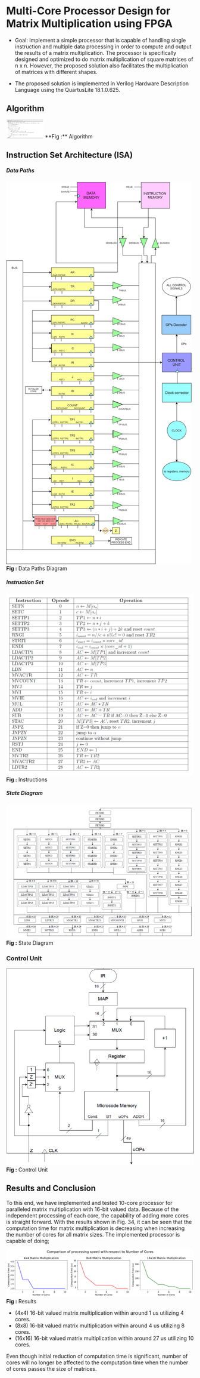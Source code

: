 # Multi-Core Processor Design for Matrix Multiplication using FPGA

* Goal: Implement a simple processor that is capable of handling single instruction and multiple data processing in order to compute and output the results of a matrix multiplication. The processor is specifically designed and optimized to do matrix multiplication of square matrices of n x n. However, the proposed solution also facilitates the multiplication of matrices with different shapes.

* The proposed solution is implemented in Verilog Hardware Description Language using the QuartusLite 18.1.0.625.

## Algorithm
<img src="figures/algorithm.png" width="100" height="50">
**Fig :** Algorithm

## Instruction Set Architecture (ISA)

##### Data Paths
![datapaths](figures/datapaths.png)
**Fig :** Data Paths Diagram

##### Instruction Set
![instructions](figures/instructions.png)
**Fig :** Instructions

##### State Diagram
![state](figures/state.png)
**Fig :** State Diagram

### Control Unit
![controlunit](figures/controlunit.png)
**Fig :** Control Unit

## Results and Conclusion
To this end, we have implemented and tested 10-core processor for paralleled matrix multiplication
with 16-bit valued data. Because of the independent processing of each core, the capability of adding more cores is straight forward. With the results shown in Fig. 34, it can be seen that the computation time for matrix multiplication is decreasing when increasing the number of cores for all matrix sizes. The implemented processor is capable of doing;

![results](figures/results.png)
**Fig :** Results

* (4x4) 16-bit valued matrix multiplication within around 1 us utilizing 4 cores.
* (8x8) 16-bit valued matrix multiplication within around 4 us utilizing 8 cores.
* (16x16) 16-bit valued matrix multiplication within around 27 us utilizing 10 cores.

Even though initial reduction of computation time is significant, number of cores will no
longer be affected to the computation time when the number of cores passes the size of matrices.







